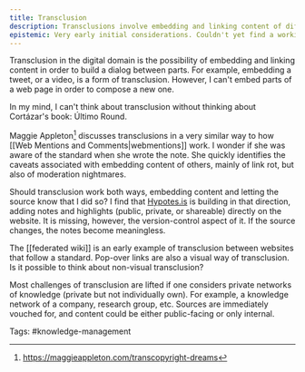 ```yaml
---
title: Transclusion
description: Transclusions involve embedding and linking content of different origins on the same visual landscape. A webpage could be composed using various sources, and be used as a source
epistemic: Very early initial considerations. Couldn't yet find a working example of building on transclusions
---
```

Transclusion in the digital domain is the possibility of embedding and linking content in order to build a dialog between parts. For example, embedding a tweet, or a video, is a form of transclusion. However, I can't embed parts of a web page in order to compose a new one. 

In my mind, I can't think about transclusion without thinking about Cortázar's book: Último Round.

Maggie Appleton[^1] discusses transclusions in a very similar way to how [[Web Mentions and Comments|webmentions]] work. I wonder if she was aware of the standard when she wrote the note. She quickly identifies the caveats associated with embedding content of others, mainly of link rot, but also of moderation nightmares. 

Should transclusion  work both ways, embedding content and letting the source know that I did so? I find that [Hypotes.is](https://hypothes.is/) is building in that direction, adding notes and highlights (public, private, or shareable) directly on the website. It is missing, however, the version-control aspect of it. If the source changes, the notes become meaningless. 

The [[federated wiki]] is an early example of transclusion between websites that follow a standard. Pop-over links are also a visual way of transclusion. Is it possible to think about non-visual transclusion? 

Most challenges of transclusion are lifted if one considers private networks of knowledge (private but not individually own). For example, a knowledge network of a company, research group, etc. Sources are immediately vouched for, and content could be either public-facing or only internal. 

Tags: #knowledge-management 

[^1]:  https://maggieappleton.com/transcopyright-dreams